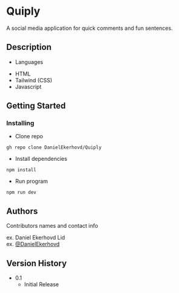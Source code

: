 # Quiply

A social media application for quick comments and fun sentences.

## Description

* Languages

- HTML
- Tailwind (CSS)
- Javascript


## Getting Started

### Installing

* Clone repo
```
gh repo clone DanielEkerhovd/Quiply
```

* Install dependencies

```
npm install
```

* Run program
```
npm run dev
```

## Authors

Contributors names and contact info

ex. Daniel Ekerhovd Lid  
ex. [@DanielEkerhovd](https://www.linkedin.com/in/daniel-ekerhovd/)

## Version History

* 0.1
    * Initial Release
